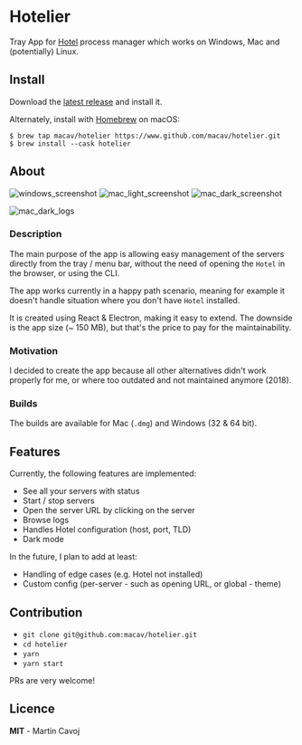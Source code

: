 # Hotelier

Tray App for [Hotel](https://github.com/typicode/hotel) process manager which works on Windows, Mac and (potentially) Linux.

## Install

Download the [latest release](https://www.github.com/macav/hotelier/releases) and install it.

Alternately, install with [Homebrew](https://brew.sh) on macOS:

```shellsession
$ brew tap macav/hotelier https://www.github.com/macav/hotelier.git
$ brew install --cask hotelier
```

## About

![windows_screenshot](public/assets/hotelier_windows.png)
![mac_light_screenshot](public/assets/hotelier_mac_light.png)
![mac_dark_screenshot](public/assets/hotelier_mac_dark.png)

![mac_dark_logs](public/assets/hotelier_logs.png)

### Description

The main purpose of the app is allowing easy management of the servers directly from the tray / menu bar, without the need of opening the `Hotel` in the browser, or using the CLI.

The app works currently in a happy path scenario, meaning for example it doesn't handle situation where you don't have `Hotel` installed.

It is created using React & Electron, making it easy to extend. The downside is the app size (~ 150 MB), but that's the price to pay for the maintainability.

### Motivation

I decided to create the app because all other alternatives didn't work properly for me, or where too outdated and not maintained anymore (2018).

### Builds

The builds are available for Mac (`.dmg`) and Windows (32 & 64 bit).

## Features

Currently, the following features are implemented:

- See all your servers with status
- Start / stop servers
- Open the server URL by clicking on the server
- Browse logs
- Handles Hotel configuration (host, port, TLD)
- Dark mode

In the future, I plan to add at least:

- Handling of edge cases (e.g. Hotel not installed)
- Custom config (per-server - such as opening URL, or global - theme)

## Contribution

- `git clone git@github.com:macav/hotelier.git`
- `cd hotelier`
- `yarn`
- `yarn start`

PRs are very welcome!

## Licence

**MIT** - Martin Cavoj

